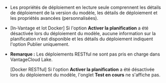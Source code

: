 -   Les propriétés de déploiement en lecture seule comprennent les détails de déploiement de la version du modèle, les détails de déploiement et les propriétés avancées (personnalisées).

-   \[In-Vantage et lot Docker\] Si l'option **Activer la planification** a été désactivée lors du déploiement du modèle, aucune information sur la planification n'est disponible et les détails du déploiement indiquent l'option Publier uniquement.

-   **Remarque :** Les déploiements RESTful ne sont pas pris en charge dans VantageCloud Lake.

    \[Docker RESTful\] Si l'option **Activer la planification** a été désactivée lors du déploiement du modèle, l'onglet **Test en cours** ne s'affiche pas.
